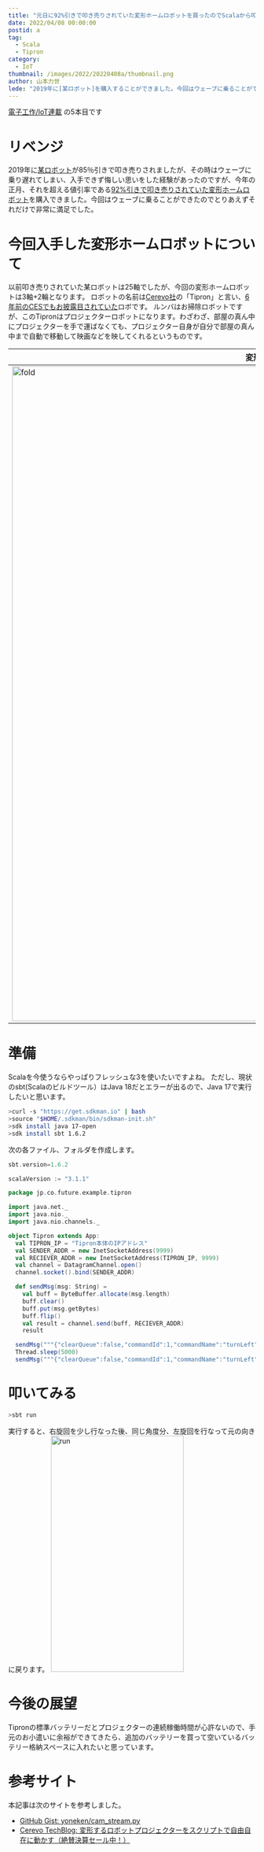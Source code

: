 ```yaml
---
title: "元日に92%引きで叩き売りされていた変形ホームロボットを買ったのでScalaから叩いてみた"
date: 2022/04/08 00:00:00
postid: a
tag:
  - Scala
  - Tipron
category:
  - IoT
thumbnail: /images/2022/20220408a/thumbnail.png
author: 山本力世
lede: "2019年に[某ロボット]を購入することができました。今回はウェーブに乗ることができたのでとりあえずそれだけで非常に満足でした。以前叩き売りされていた某ロボットは25軸でしたが、今回の変形ホームロボットは3軸+2輪となります。ロボットの名前は[Cerevo社]ロボです。ルンバはお掃除ロボットですが、このTipronはプロジェクターロボットになります。わざわざ、部屋の真ん中にプロジェクターを手で運ばなくても、プロジェクター自身が自分で部屋の真ん中まで自動で移動して映画などを映してくれるというものです。"
---
```


[電子工作/IoT連載](/articles/20220404a/) の5本目です

# リベンジ

2019年に[某ロボット](https://www.google.com/search?q=%E3%83%97%E3%83%AA%E3%83%A1%E3%82%A4%E3%83%89AI)が85％引きで叩き売りされましたが、その時はウェーブに乗り遅れてしまい、入手できず悔しい思いをした経験があったのですが、今年の正月、それを超える値引率である[92%引きで叩き売りされていた変形ホームロボット](https://store.shopping.yahoo.co.jp/misaonet/cerevo-tipron.html)を購入できました。今回はウェーブに乗ることができたのでとりあえずそれだけで非常に満足でした。

# 今回入手した変形ホームロボットについて

以前叩き売りされていた某ロボットは25軸でしたが、今回の変形ホームロボットは3軸+2輪となります。
ロボットの名前は[Cerevo社](https://cerevo.com/)の「Tipron」と言い、[6年前のCESでもお披露目されていた](https://info-blog.cerevo.com/2016/01/05/1712/)ロボです。
ルンバはお掃除ロボットですが、このTipronはプロジェクターロボットになります。わざわざ、部屋の真ん中にプロジェクターを手で運ばなくても、プロジェクター自身が自分で部屋の真ん中まで自動で移動して映画などを映してくれるというものです。

| 変形前 | 変形後 |
|--|--|
|<img src="/images/2022/20220408a/fold.png" alt="fold" width="998" height="1331" loading="lazy">|<img src="/images/20220408a/extend.png" alt="extend" width="990" height="1320" loading="lazy">|

# 準備

Scalaを今使うならやっぱりフレッシュな3を使いたいですよね。
ただし、現状のsbt(Scalaのビルドツール）はJava 18だとエラーが出るので、Java 17で実行したいと思います。

```bash macOS/Linuxなどでの手順例
>curl -s "https://get.sdkman.io" | bash
>source "$HOME/.sdkman/bin/sdkman-init.sh"
>sdk install java 17-open
>sdk install sbt 1.6.2
```

次の各ファイル、フォルダを作成します。

```scala project/build.properties
sbt.version=1.6.2
```

```scala project.sbt
scalaVersion := "3.1.1"
```

```scala tipron.scala
package jp.co.future.example.tipron

import java.net._
import java.nio._
import java.nio.channels._

object Tipron extends App:
  val TIPRON_IP = "Tipron本体のIPアドレス"
  val SENDER_ADDR = new InetSocketAddress(9999)
  val RECIEVER_ADDR = new InetSocketAddress(TIPRON_IP, 9999)
  val channel = DatagramChannel.open()
  channel.socket().bind(SENDER_ADDR)

  def sendMsg(msg: String) =
    val buff = ByteBuffer.allocate(msg.length)
    buff.clear()
    buff.put(msg.getBytes)
    buff.flip()
    val result = channel.send(buff, RECIEVER_ADDR)
    result

  sendMsg("""{"clearQueue":false,"commandId":1,"commandName":"turnLeft","commandValue":"-90"}""")
  Thread.sleep(5000)
  sendMsg("""{"clearQueue":false,"commandId":1,"commandName":"turnLeft","commandValue":"90"}""")
```

# 叩いてみる

```bash
>sbt run
```

実行すると、右旋回を少し行なった後、同じ角度分、左旋回を行なって元の向きに戻ります。
<img src="/images/2022/20220408a/run.gif" alt="run" width="270" height="480" loading="lazy">

# 今後の展望

Tipronの標準バッテリーだとプロジェクターの連続稼働時間が心許ないので、手元のお小遣いに余裕ができてきたら、追加のバッテリーを買って空いているバッテリー格納スペースに入れたいと思っています。

# 参考サイト

本記事は次のサイトを参考しました。

* [GitHub Gist: yoneken/cam_stream.py](https://gist.github.com/yoneken/03561a831344c08eda9a2f37a8d56bcb)
* [Cerevo TechBlog: 変形するロボットプロジェクターをスクリプトで自由自在に動かす（絶賛決算セール中！）](https://tech-blog.cerevo.com/archives/8795/)
